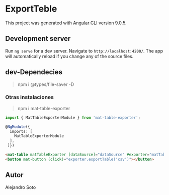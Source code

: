 # ExportTeble

This project was generated with [Angular CLI](https://github.com/angular/angular-cli) version 9.0.5.

## Development server

Run `ng serve` for a dev server. Navigate to `http://localhost:4200/`. The app will automatically reload if you change any of the source files.

## dev-Dependecies

> npm i @types/file-saver -D

### Otras instalaciones

> npm i mat-table-exporter

```TypeScript
import { MatTableExporterModule } from 'mat-table-exporter';

@NgModule({
  imports: [
    MatTableExporterModule
  ],
 ]})
```
```html
<mat-table matTableExporter [dataSource]="dataSource" #exporter="matTableExporter">
<button mat-button (click)="exporter.exportTable('csv')"></button>
```

## Autor

Alejandro Soto
